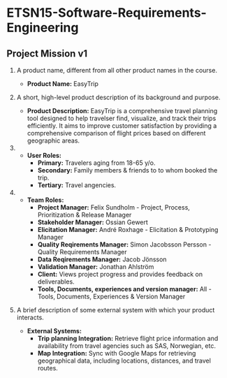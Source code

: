 # ETSN15-Software-Requirements-Engineering

## Project Mission v1
1. A product name, different from all other product names in the course.
   - **Product Name:** EasyTrip

2. A short, high-level product description of its background and purpose.
   - **Product Description:** EasyTrip is a comprehensive travel planning tool designed to help travelser find, visualize, and track their trips efficiently. It aims to improve customer satisfaction by providing a comprehensive comparison of flight prices based on different geographic areas.

3. 
    - **User Roles:**
      - **Primary:** Travelers aging from 18-65 y/o.
      - **Secondary:** Family members & friends to to whom booked the trip. 
      - **Tertiary:** Travel angencies.

4. 
   - **Team Roles:**
     - **Project Manager:** Felix Sundholm -  Project, Process, Prioritization & Release Manager
     - **Stakeholder Manager:** Ossian Gewert
     - **Elicitation Manager:** André Roxhage - Elicitation & Prototyping Manager
     - **Quality Reqirements Manager:** Simon Jacobsson Persson - Quality Requirements Manager
     - **Data Reqirements Manager:** Jacob Jönsson
     - **Validation Manager:** Jonathan Ahlström
     - **Client:** Views project progress and provides feedback on deliverables.
     - **Tools, Documents, experiences and version manager:** All - Tools, Documents, Experiences & Version Manager

5. A brief description of some external system with which your product interacts.
   - **External Systems:**
     - **Trip planning Integration:** Retrieve flight price information and availability from travel agencies such as SAS, Norwegian, etc.
     - **Map Integration:** Sync with Google Maps for retrieving geographical data, including locations, distances, and travel routes.

